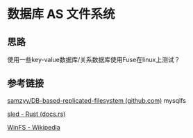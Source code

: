 # 数据库 AS 文件系统









## 思路

使用一些key-value数据库/关系数据库使用Fuse在linux上测试？



## 参考链接

[samzyy/DB-based-replicated-filesystem (github.com)](https://github.com/samzyy/DB-based-replicated-filesystem)  mysqlfs

[sled - Rust (docs.rs)](https://docs.rs/sled/latest/sled/)

[WinFS - Wikipedia](https://en.wikipedia.org/wiki/WinFS) 